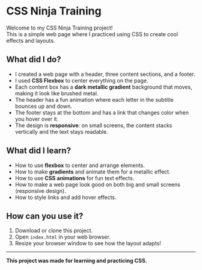 # CSS Ninja Training

Welcome to my CSS Ninja Training project!  
This is a simple web page where I practiced using CSS to create cool effects and layouts.

## What did I do?

- I created a web page with a header, three content sections, and a footer.
- I used **CSS Flexbox** to center everything on the page.
- Each content box has a **dark metallic gradient** background that moves, making it look like brushed metal.
- The header has a fun animation where each letter in the subtitle bounces up and down.
- The footer stays at the bottom and has a link that changes color when you hover over it.
- The design is **responsive**: on small screens, the content stacks vertically and the text stays readable.

## What did I learn?

- How to use **flexbox** to center and arrange elements.
- How to make **gradients** and animate them for a metallic effect.
- How to use **CSS animations** for fun text effects.
- How to make a web page look good on both big and small screens (responsive design).
- How to style links and add hover effects.

## How can you use it?

1. Download or clone this project.
2. Open `index.html` in your web browser.
3. Resize your browser window to see how the layout adapts!

---

**This project was made for learning and practicing CSS.**